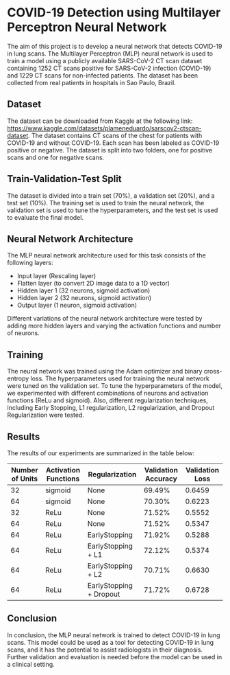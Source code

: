 
# COVID-19 Detection using Multilayer Perceptron Neural Network

The aim of this project is to develop a neural network that detects COVID-19 in lung scans. The Multilayer Perceptron (MLP) neural network is used to train a model using a publicly available SARS-CoV-2 CT scan dataset containing 1252 CT scans positive for SARS-CoV-2 infection (COVID-19) and 1229 CT scans for non-infected patients. The dataset has been collected from real patients in hospitals in Sao Paulo, Brazil.

## Dataset

The dataset can be downloaded from Kaggle at the following link: https://www.kaggle.com/datasets/plameneduardo/sarscov2-ctscan-dataset. The dataset contains CT scans of the chest for patients with COVID-19 and without COVID-19. Each scan has been labeled as COVID-19 positive or negative. The dataset is split into two folders, one for positive scans and one for negative scans.

## Train-Validation-Test Split

The dataset is divided into a train set (70%), a validation set (20%), and a test set (10%). The training set is used to train the neural network, the validation set is used to tune the hyperparameters, and the test set is used to evaluate the final model.


## Neural Network Architecture

The MLP neural network architecture used for this task consists of the following layers:
- Input layer (Rescaling layer)
- Flatten layer (to convert 2D image data to a 1D vector)
- Hidden layer 1 (32 neurons, sigmoid activation)
- Hidden layer 2 (32 neurons, sigmoid activation)
- Output layer (1 neuron, sigmoid activation)

Different variations of the neural network architecture were tested by adding more hidden layers and varying the activation functions and number of neurons.

## Training

The neural network was trained using the Adam optimizer and binary cross-entropy loss. The hyperparameters used for training the neural network were tuned on the validation set. To tune the hyperparameters of the model, we experimented with different combinations of neurons and activation functions (ReLu and sigmoid). Also, different regularization techniques, including Early Stopping, L1 regularization, L2 regularization, and Dropout Regularization were tested.

## Results

The results of our experiments are summarized in the table below:

| Number of Units | Activation Functions | Regularization | Validation Accuracy | Validation Loss |
| --- | --- | --- | --- | --- |
| 32 | sigmoid | None | 69.49% | 0.6459 |
| 64 | sigmoid | None | 70.30% | 0.6223 |
| 32 | ReLu    | None | 71.52% | 0.5552 |
| 64 | ReLu    | None | 71.52% | 0.5347 |
| 64 | ReLu    | EarlyStopping | 71.92% | 0.5288 |
| 64 | ReLu    | EarlyStopping + L1 | 72.12% | 0.5374 |
| 64 | ReLu    | EarlyStopping + L2 | 70.71% | 0.6630 |
| 64 | ReLu    | EarlyStopping + Dropout | 71.72% | 0.6728 |


## Conclusion

In conclusion, the MLP neural network is trained to detect COVID-19 in lung scans. This model could be used as a tool for detecting COVID-19 in lung scans, and it has the potential to assist radiologists in their diagnosis. Further  validation and evaluation is needed before the model can be used in a clinical setting.

